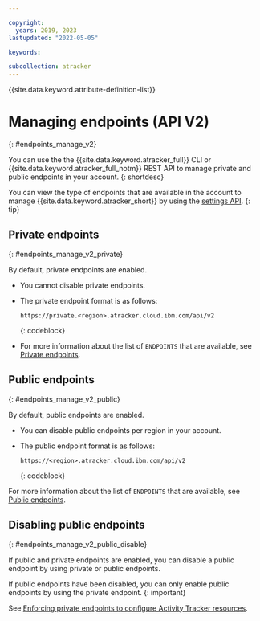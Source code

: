 ```yaml
---

copyright:
  years: 2019, 2023
lastupdated: "2022-05-05"

keywords:

subcollection: atracker
---
```


{{site.data.keyword.attribute-definition-list}}

# Managing endpoints (API V2)
{: #endpoints_manage_v2}

You can use the the {{site.data.keyword.atracker_full}} CLI or {{site.data.keyword.atracker_full_notm}} REST API to manage private and public endpoints in your account.
{: shortdesc}

You can view the type of endpoints that are available in the account to manage {{site.data.keyword.atracker_short}} by using the [settings API](/docs/atracker?topic=atracker-settings).
{: tip}

## Private endpoints
{: #endpoints_manage_v2_private}

By default, private endpoints are enabled.

- You cannot disable private endpoints.

- The private endpoint format is as follows:

    ```text
    https://private.<region>.atracker.cloud.ibm.com/api/v2
    ```
    {: codeblock}

- For more information about the list of `ENDPOINTS` that are available, see [Private endpoints](/docs/atracker?topic=atracker-endpoints#endpoints_api-private).


## Public endpoints
{: #endpoints_manage_v2_public}

By default, public endpoints are enabled.

- You can disable public endpoints per region in your account.

- The public endpoint format is as follows:

    ```text
    https://<region>.atracker.cloud.ibm.com/api/v2
    ```
    {: codeblock}

For more information about the list of `ENDPOINTS` that are available, see [Public endpoints](/docs/atracker?topic=atracker-endpoints#endpoints_api-public).


## Disabling public endpoints
{: #endpoints_manage_v2_public_disable}

If public and private endpoints are enabled, you can disable a public endpoint by using private or public endpoints.

If public endpoints have been disabled, you can only enable public endpoints by using the private endpoint.
{: important}

See [Enforcing private endpoints to configure Activity Tracker resources](/docs/atracker?topic=atracker-getting-started-mng-endpoints).
